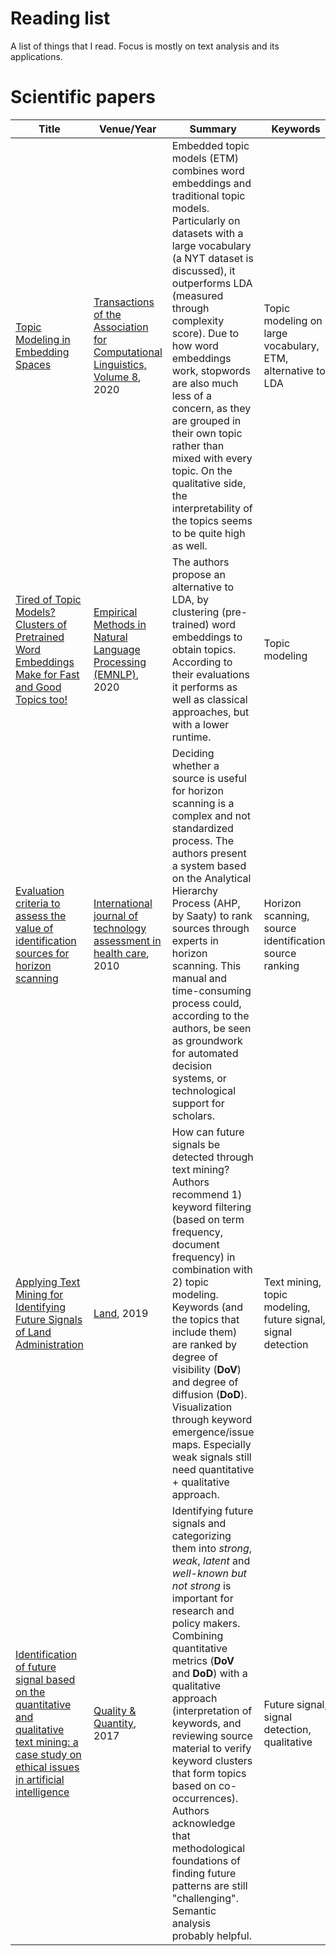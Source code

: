# Reading list

A list of things that I read. Focus is mostly on text analysis and its applications.

# Scientific papers

| Title | Venue/Year | Summary | Keywords |
| ----- | ---------- | ------- | -------- |
| [Topic Modeling in Embedding Spaces](https://www.aclweb.org/anthology/2020.tacl-1.29/) | [Transactions of the Association for Computational Linguistics, Volume 8](https://www.aclweb.org/anthology/volumes/2020.tacl-1/), 2020 | Embedded topic models (ETM) combines word embeddings and traditional topic models. Particularly on datasets with a large vocabulary (a NYT dataset is discussed), it outperforms LDA (measured through complexity score). Due to how word embeddings work, stopwords are also much less of a concern, as they are grouped in their own topic rather than mixed with every topic. On the qualitative side, the interpretability of the topics seems to be quite high as well. | Topic modeling on large vocabulary, ETM, alternative to LDA |
| [Tired of Topic Models? Clusters of Pretrained Word Embeddings Make for Fast and Good Topics too!](https://arxiv.org/pdf/2004.14914.pdf) | [Empirical Methods in Natural Language Processing (EMNLP)](https://www.aclweb.org/anthology/volumes/2020.emnlp-main/), 2020 | The authors propose an alternative to LDA, by clustering (pre-trained) word embeddings to obtain topics. According to their evaluations it performs as well as classical approaches, but with a lower runtime. | Topic modeling |
| [Evaluation criteria to assess the value of identification sources for horizon scanning](http://pure-oai.bham.ac.uk/ws/files/17448534/SmithCookPackerS026646231000036Xa.pdf) | [International journal of technology assessment in health care](https://www.cambridge.org/core/journals/international-journal-of-technology-assessment-in-health-care), 2010 | Deciding whether a source is useful for horizon scanning is a complex and not standardized process. The authors present a system based on the Analytical Hierarchy Process (AHP, by Saaty) to rank sources through experts in horizon scanning. This manual and time-consuming process could, according to the authors, be seen as groundwork for automated decision systems, or technological support for scholars. | Horizon scanning, source identification, source ranking |
| [Applying Text Mining for Identifying Future Signals of Land Administration](https://www.mdpi.com/2073-445X/8/12/181) | [Land](https://www.mdpi.com/journal/land), 2019 | How can future signals be detected through text mining? Authors recommend 1) keyword filtering (based on term frequency, document frequency) in combination with 2) topic modeling. Keywords (and the topics that include them) are ranked by degree of visibility (**DoV**) and degree of diffusion (**DoD**). Visualization through keyword emergence/issue maps. Especially weak signals still need quantitative + qualitative approach. | Text mining, topic modeling, future signal, signal detection |
| [Identification of future signal based on the quantitative and qualitative text mining: a case study on ethical issues in artificial intelligence](https://link.springer.com/article/10.1007/s11135-017-0582-8) | [Quality & Quantity](https://www.springer.com/journal/11135), 2017 | Identifying future signals and categorizing them into *strong*, *weak*, *latent* and *well-known but not strong* is important for research and policy makers. Combining quantitative metrics (**DoV** and **DoD**) with a qualitative approach (interpretation of keywords, and reviewing source material to verify keyword clusters that form topics based on co-occurrences). Authors acknowledge that methodological foundations of finding future patterns are still "challenging". Semantic analysis probably helpful. | Future signal, signal detection, qualitative
